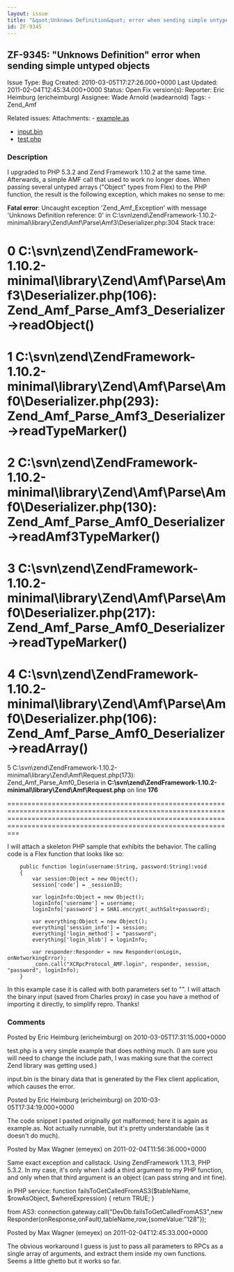 ```yaml
---
layout: issue
title: "&quot;Unknows Definition&quot; error when sending simple untyped objects"
id: ZF-9345
---
```


ZF-9345: "Unknows Definition" error when sending simple untyped objects
-----------------------------------------------------------------------

 Issue Type: Bug Created: 2010-03-05T17:27:26.000+0000 Last Updated: 2011-02-04T12:45:34.000+0000 Status: Open Fix version(s): 
 Reporter:  Eric Heimburg (ericheimburg)  Assignee:  Wade Arnold (wadearnold)  Tags: - Zend\_Amf
 
 Related issues: 
 Attachments: - [example.as](/issues/secure/attachment/12834/example.as)
- [input.bin](/issues/secure/attachment/12833/input.bin)
- [test.php](/issues/secure/attachment/12832/test.php)
 
### Description

I upgraded to PHP 5.3.2 and Zend Framework 1.10.2 at the same time. Afterwards, a simple AMF call that used to work no longer does. When passing several untyped arrays ("Object" types from Flex) to the PHP function, the result is the following exception, which makes no sense to me:

**Fatal error**: Uncaught exception 'Zend\_Amf\_Exception' with message 'Unknows Definition reference: 0' in C:\\svn\\zend\\ZendFramework-1.10.2-minimal\\library\\Zend\\Amf\\Parse\\Amf3\\Deserializer.php:304 Stack trace:

0 C:\\svn\\zend\\ZendFramework-1.10.2-minimal\\library\\Zend\\Amf\\Parse\\Amf3\\Deserializer.php(106): Zend\_Amf\_Parse\_Amf3\_Deserializer->readObject()
=========================================================================================================================================================

1 C:\\svn\\zend\\ZendFramework-1.10.2-minimal\\library\\Zend\\Amf\\Parse\\Amf0\\Deserializer.php(293): Zend\_Amf\_Parse\_Amf3\_Deserializer->readTypeMarker()
=============================================================================================================================================================

2 C:\\svn\\zend\\ZendFramework-1.10.2-minimal\\library\\Zend\\Amf\\Parse\\Amf0\\Deserializer.php(130): Zend\_Amf\_Parse\_Amf0\_Deserializer->readAmf3TypeMarker()
=================================================================================================================================================================

3 C:\\svn\\zend\\ZendFramework-1.10.2-minimal\\library\\Zend\\Amf\\Parse\\Amf0\\Deserializer.php(217): Zend\_Amf\_Parse\_Amf0\_Deserializer->readTypeMarker()
=============================================================================================================================================================

4 C:\\svn\\zend\\ZendFramework-1.10.2-minimal\\library\\Zend\\Amf\\Parse\\Amf0\\Deserializer.php(106): Zend\_Amf\_Parse\_Amf0\_Deserializer->readArray()
========================================================================================================================================================

5 C:\\svn\\zend\\ZendFramework-1.10.2-minimal\\library\\Zend\\Amf\\Request.php(173): Zend\_Amf\_Parse\_Amf0\_Deseria in **C:\\svn\\zend\\ZendFramework-1.10.2-minimal\\library\\Zend\\Amf\\Request.php** on line **176**  

===========================================================================================================================================================================================================================

I will attach a skeleton PHP sample that exhibits the behavior. The calling code is a Flex function that looks like so:

 
        public function login(username:String, password:String):void
        {
            var session:Object = new Object();
            session['code'] = _sessionID;
    
            var loginInfo:Object = new Object();
            loginInfo['username'] = username;
            loginInfo['password'] = SHA1.encrypt(_authSalt+password);
    
            var everything:Object = new Object();
            everything['session_info'] = session;
            everything['login_method'] = "password";
            everything['login_blob'] = loginInfo;
    
            var responder:Responder = new Responder(onLogin, onNetworkingError);
            _conn.call("XCRpcProtocol_AMF.login", responder, session, "password", loginInfo);
        }


In this example case it is called with both parameters set to "". I will attach the binary input (saved from Charles proxy) in case you have a method of importing it directly, to simplify repro. Thanks!

 

 

### Comments

Posted by Eric Heimburg (ericheimburg) on 2010-03-05T17:31:15.000+0000

test.php is a very simple example that does nothing much. (I am sure you will need to change the include path, I was making sure that the correct Zend library was getting used.)

input.bin is the binary data that is generated by the Flex client application, which causes the error.

 

 

Posted by Eric Heimburg (ericheimburg) on 2010-03-05T17:34:19.000+0000

The code snippet I pasted originally got malformed; here it is again as example.as. Not actually runnable, but it's pretty understandable (as it doesn't do much).

 

 

Posted by Max Wagner (emeyex) on 2011-02-04T11:56:36.000+0000

Same exact exception and callstack. Using ZendFramework 1.11.3, PHP 5.3.2. In my case, it's only when I add a third argument to my PHP function, and only when that third argument is an object (can pass string and int fine).

in PHP service: function failsToGetCalledFromAS3($tableName, $rowAsObject, $whereExpression) { return TRUE; }

from AS3: connection.gateway.call("DevDb.failsToGetCalledFromAS3",new Responder(onResponse,onFault),tableName,row,{someValue:"128"});

 

 

Posted by Max Wagner (emeyex) on 2011-02-04T12:45:33.000+0000

The obvious workaround I guess is just to pass all parameters to RPCs as a single array of arguments, and extract them inside my own functions. Seems a little ghetto but it works so far.

 

 